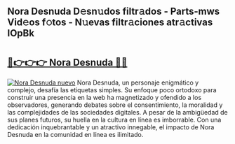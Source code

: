 ## Nora Desnuda D𝚎sn𝚞dos filtr𝚊dos - Parts-mws Vid𝚎os f𝚘tos - N𝚞evas filtr𝚊ciones atr𝚊ctivas IOpBk

# <h2><a href="http://mb05wy.tromn.icu/?c=Nora+Desnuda">🔗👉👉👉 Nora Desnuda 🔗🔗</a></h2>

[![Nora Desnuda nuevo](https://i.imgur.com/pEAQMta.gif)](http://mb05wy.tromn.icu/?c=Nora+Desnuda)
Nora Desnuda, un personaje enigmático y complejo, desafía las etiquetas simples. Su enfoque poco ortodoxo para construir una presencia en la web ha magnetizado y ofendido a los observadores, generando debates sobre el consentimiento, la moralidad y las complejidades de las sociedades digitales. A pesar de la ambigüedad de sus planes futuros, su huella en la cultura en línea es imborrable. Con una dedicación inquebrantable y un atractivo innegable, el impacto de Nora Desnuda en la comunidad en línea es ilimitado.
